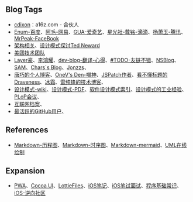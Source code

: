 ## Blog Tags

- <a href= "http://cdixon.org/" target="_blank">cdixon</a>：a16z.com - 合伙人
- <a href= "http://enumsblog.com" target="_blank">Enum-百度</a>、<a href= "https://xiangwangfeng.com" target="_blank">阿毛-网易</a>、<a href= "https://www.desgard.com" target="_blank">GUA-爱奇艺</a>、<a href= "https://ming1016.github.io" target="_blank">星光社-戴铭-滴滴</a>、<a href= "http://yulingtianxia.com" target="_blank">杨萧玉-腾讯</a>、<a href= "http://mrpeak.cn" target="_blank">MrPeak-FaceBook</a>
- <a href= "https://casatwy.com" target="_blank">架构相关</a>、<a href= "http://blogs.tedneward.com/" target="_blank">设计模式探讨Ted Neward</a>
- <a href= "https://tech.meituan.com" target="_blank">美团技术团队</a>
- <a href= "https://me.csdn.net/u013282174" target="_blank">Layer豪</a>、<a href= "https://blog.csdn.net/hierarch_lee?t=1" target="_blank">李鴻耀</a>、<a href= "https://github.com/nixzhu/dev-blog" target="_blank">dev-blog-翻译-心得</a>、<a href= "http://www.saitjr.com" target="_blank">#TODO-友链不错</a>、<a href= "https://mikeash.com/" target="_blank">NSBlog</a>、<a href= "https://soffes.blog/">SAM</a>、<a href= "https://chars.tech" target="_blank">Chars`s Blog</a>、<a href= "http://jonzzs.cn" target="_blank">Jonzzs</a>、
- <a href= "http://blog.devtang.com" target="_blank">唐巧的个人博客</a>、<a href= "https://onevcat.com" target="_blank">OneV's Den-喵神</a>、<a href= "http://blog.cnbang.net" target="_blank">JSPatch作者</a>、<a href= "https://draveness.me" target="_blank">看不懂标题的Draveness</a>、<a href= "https://halfrost.com" target="_blank">冰霜</a>、<a href= "http://blog.leichunfeng.com" target="_blank">雷纯锋的技术博客</a>、
- <a href= "https://en.wikipedia.org/wiki/Design_Patterns" target="_blank">设计模式-wiki</a>、<a href= "https://sophia.javeriana.edu.co/~cbustaca/docencia/DSBP-2018-01/recursos/Erich%20Gamma,%20Richard%20Helm,%20Ralph%20Johnson,%20John%20M.%20Vlissides-Design%20Patterns_%20Elements%20of%20Reusable%20Object-Oriented%20Software%20%20-Addison-Wesley%20Professional%20%281994%29.pdf" target="_blank">设计模式-PDF</a>、<a href= "http://c2.com/cgi/fullSearch?search=SoftwareDesignPatternsIndex" target="_blank">软件设计模式索引</a>、<a href= "https://web.archive.org/web/20050212160351/http://www.bell-labs.com/user/cope/Patterns/ICSE96/icse.html" target="_blank">设计模式的工业经验</a>、<a href= "https://hillside.net/" target="_blank">PLoP会议</a>、
- <a href= "https://archive.org" target="_blank">互联网档案</a>、
- <a href= "https://commits.top/" target="_blank">最活跃的GitHub用户</a>、

## References

- <a href= "http://flowchart.js.org/" target="_blank">Markdown-历程图</a>、<a href= "https://bramp.github.io/js-sequence-diagrams/" target="_blank">Markdown-时序图</a>、<a href= "https://mermaidjs.github.io/" target="_blank">Markdown-mermaid</a>、<a href= "https://www.draw.io/" target="_blank">UML在线绘制</a>

## Expansion

- <a href= "https://lavas.baidu.com/" target="_blank">PWA</a>、<a href= "https://www.cocoacontrols.com" target="_blank">Cocoa UI</a>、<a href= "https://www.lottiefiles.com/" target="_blank">LottieFiles</a>、<a href= "https://zhongjcbill.gitbooks.io/ios/content/ios_code/" target="_blank">iOS笔记</a>、<a href= "https://hit-alibaba.github.io/interview/" target="_blank">iOS笔试面试</a>、<a href= "https://leohxj.gitbooks.io/a-programmer-prepares/content/" target="_blank">程序基础常识</a>、<a href= "http://iosre.com/" target="_blank">iOS-逆向社区</a>